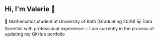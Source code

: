 ## Hi, I'm Valerie 👋

🧠 Mathematics student at University of Bath (Graduating 2026)
💻 Data Scientist with professional experience
💡 I am currently in the process of updating my GitHub portfolio
